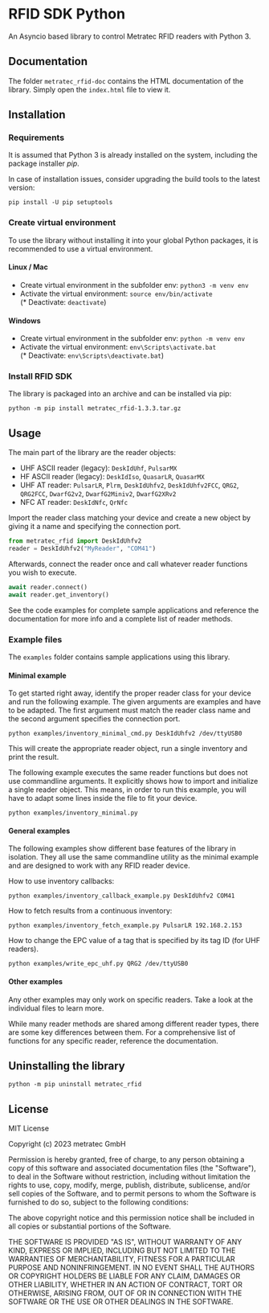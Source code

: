 # RFID SDK Python

An Asyncio based library to control Metratec RFID readers with Python 3.

## Documentation

The folder `metratec_rfid-doc` contains the HTML documentation of the
library. Simply open the `index.html` file to view it.

## Installation

### Requirements

It is assumed that Python 3 is already installed on the system, including the package installer *pip*.

In case of installation issues, consider upgrading the build tools to the latest version:

```
pip install -U pip setuptools
```

### Create virtual environment

To use the library without installing it into your global Python packages, it is recommended to use a virtual environment.

#### Linux / Mac

* Create virtual environment in the subfolder env: `python3 -m venv env`  
* Activate the virtual environment: `source env/bin/activate`  
(* Deactivate: `deactivate`)

#### Windows

* Create virtual environment in the subfolder env: `python -m venv env`  
* Activate the virtual environment: `env\Scripts\activate.bat`  
(* Deactivate: `env\Scripts\deactivate.bat`)

### Install RFID SDK

The library is packaged into an archive and can be installed via pip:

```
python -m pip install metratec_rfid-1.3.3.tar.gz
```

## Usage

The main part of the library are the reader objects:

- UHF ASCII reader (legacy): `DeskIdUhf`, `PulsarMX`
- HF ASCII reader (legacy): `DeskIdIso`, `QuasarLR`, `QuasarMX`
- UHF AT reader: `PulsarLR`, `Plrm`, `DeskIdUhfv2`, `DeskIdUhfv2FCC`, `QRG2`, `QRG2FCC`, `DwarfG2v2`, `DwarfG2Miniv2`, `DwarfG2XRv2`
- NFC AT reader: `DeskIdNfc`, `QrNfc`

Import the reader class matching your device and create a new object by giving it a name and specifying the connection port.

```python
from metratec_rfid import DeskIdUhfv2
reader = DeskIdUhfv2("MyReader", "COM41")
```

Afterwards, connect the reader once and call whatever reader functions you wish to execute.

```python
await reader.connect()
await reader.get_inventory()
```

See the code examples for complete sample applications and reference the documentation for more info and a complete list of reader methods.

### Example files

The `examples` folder contains sample applications using this library.

#### Minimal example
To get started right away, identify the proper reader class for your device and run the following example. The given arguments are examples and have to be adapted. The first argument must match the reader class name and the second argument specifies the connection port.

```
python examples/inventory_minimal_cmd.py DeskIdUhfv2 /dev/ttyUSB0
```

This will create the appropriate reader object, run a single inventory and print the result.

The following example executes the same reader functions but does not use commandline arguments. It explicitly shows how to import and initialize a single reader object. This means, in order to run this example, you will have to adapt some lines inside the file to fit your device.

```
python examples/inventory_minimal.py
```

#### General examples

The following examples show different base features of the library in isolation.
They all use the same commandline utility as the minimal example and are designed to work with any RFID reader device. 

How to use inventory callbacks:

```
python examples/inventory_callback_example.py DeskIdUhfv2 COM41
```

How to fetch results from a continuous inventory:

```
python examples/inventory_fetch_example.py PulsarLR 192.168.2.153
```

How to change the EPC value of a tag that is specified by its tag ID
(for UHF readers).

```
python examples/write_epc_uhf.py QRG2 /dev/ttyUSB0
```

#### Other examples

Any other examples may only work on specific readers. Take a look at the individual files to learn more.

While many reader methods are shared among different reader types, there are some key differences between them. For a comprehensive list of functions for any specific reader, reference the documentation.

## Uninstalling the library

```
python -m pip uninstall metratec_rfid
```

## License

MIT License

Copyright (c) 2023 metratec GmbH

Permission is hereby granted, free of charge, to any person obtaining a copy
of this software and associated documentation files (the "Software"), to deal
in the Software without restriction, including without limitation the rights
to use, copy, modify, merge, publish, distribute, sublicense, and/or sell
copies of the Software, and to permit persons to whom the Software is
furnished to do so, subject to the following conditions:

The above copyright notice and this permission notice shall be included in all
copies or substantial portions of the Software.

THE SOFTWARE IS PROVIDED "AS IS", WITHOUT WARRANTY OF ANY KIND, EXPRESS OR
IMPLIED, INCLUDING BUT NOT LIMITED TO THE WARRANTIES OF MERCHANTABILITY,
FITNESS FOR A PARTICULAR PURPOSE AND NONINFRINGEMENT. IN NO EVENT SHALL THE
AUTHORS OR COPYRIGHT HOLDERS BE LIABLE FOR ANY CLAIM, DAMAGES OR OTHER
LIABILITY, WHETHER IN AN ACTION OF CONTRACT, TORT OR OTHERWISE, ARISING FROM,
OUT OF OR IN CONNECTION WITH THE SOFTWARE OR THE USE OR OTHER DEALINGS IN THE
SOFTWARE.
